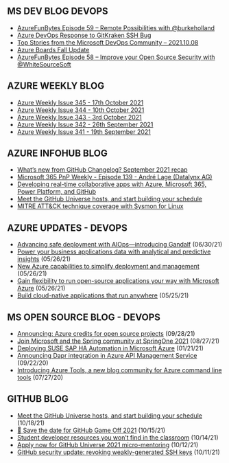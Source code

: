 ## MS DEV BLOG DEVOPS 

<!-- DEVBLOGDEVOPS:START -->
- [AzureFunBytes Episode 59 – Remote Possibilities with @burkeholland](https://devblogs.microsoft.com/devops/azurefunbytes-episode-59-remote-possibilities-with-burkeholland/)
- [Azure DevOps Response to GitKraken SSH Bug](https://devblogs.microsoft.com/devops/azure-devops-response-to-gitkraken-ssh-bug/)
- [Top Stories from the Microsoft DevOps Community – 2021.10.08](https://devblogs.microsoft.com/devops/top-stories-from-the-microsoft-devops-community-2021-10-08/)
- [Azure Boards Fall Update](https://devblogs.microsoft.com/devops/azure-boards-fall-update/)
- [AzureFunBytes Episode 58 – Improve your Open Source Security with @WhiteSourceSoft](https://devblogs.microsoft.com/devops/azurefunbytes-episode-58-improve-your-open-source-security-with-whitesourcesoft/)
<!-- DEVBLOGDEVOPS:END -->


## AZURE WEEKLY BLOG

<!-- AZUREWEEKLY:START -->
- [Azure Weekly Issue 345 - 17th October 2021](https://azureweekly.info/issue-345.html)
- [Azure Weekly Issue 344 - 10th October 2021](https://azureweekly.info/issue-344.html)
- [Azure Weekly Issue 343 - 3rd October 2021](https://azureweekly.info/issue-343.html)
- [Azure Weekly Issue 342 - 26th September 2021](https://azureweekly.info/issue-342.html)
- [Azure Weekly Issue 341 - 19th September 2021](https://azureweekly.info/issue-341.html)
<!-- AZUREWEEKLY:END -->

## AZURE INFOHUB BLOG 

<!-- AZUREINFOHUB:START -->
- [What’s new from GitHub Changelog? September 2021 recap](https://github.blog/2021-10-19-whats-new-from-github-changelog-september-2021-recap/)
- [Microsoft 365 PnP Weekly - Episode 139 - André Lage (Datalynx AG)](https://techcommunity.microsoft.com/t5/microsoft-365-pnp-blog/microsoft-365-pnp-weekly-episode-139-andr%C3%A9-lage-datalynx-ag/ba-p/2856579)
- [Developing real-time collaborative apps with Azure, Microsoft 365, Power Platform, and GitHub](https://devblogs.microsoft.com/microsoft365dev/developing-real-time-collaborative-apps-with-azure-microsoft-365-power-platform-and-github)
- [Meet the GitHub Universe hosts, and start building your schedule](https://github.blog/2021-10-18-meet-github-universe-hosts-start-building-schedule/)
- [MITRE ATT&CK technique coverage with Sysmon for Linux](https://techcommunity.microsoft.com/t5/azure-sentinel/mitre-att-amp-ck-technique-coverage-with-sysmon-for-linux/ba-p/2858219)
<!-- AZUREINFOHUB:END -->


## AZURE UPDATES - DEVOPS 

<!-- AZUREUPDATES:START -->

 - [Advancing safe deployment with AIOps—introducing Gandalf](https://azure.microsoft.com/blog/advancing-safe-deployment-with-aiops-introducing-gandalf/) (06/30/21)
 - [Power your business applications data with analytical and predictive insights](https://azure.microsoft.com/blog/power-your-business-applications-data-with-analytical-and-predictive-insights/) (05/26/21)
 - [New Azure capabilities to simplify deployment and management](https://azure.microsoft.com/blog/new-azure-capabilities-to-simplify-deployment-and-management/) (05/26/21)
 - [Gain flexibility to run open-source applications your way with Microsoft Azure](https://azure.microsoft.com/blog/gain-flexibility-to-run-open-source-applications-your-way-with-microsoft-azure/) (05/26/21)
 - [Build cloud-native applications that run anywhere](https://azure.microsoft.com/blog/build-cloudnative-applications-that-run-anywhere/) (05/25/21)
<!-- AZUREUPDATES:END -->


## MS OPEN SOURCE BLOG - DEVOPS 

<!-- MSOPENSOURCEBLOG:START -->

 - [Announcing: Azure credits for open source projects](https://cloudblogs.microsoft.com/opensource/2021/09/28/announcing-azure-credits-for-open-source-projects/) (09/28/21)
 - [Join Microsoft and the Spring community at SpringOne 2021](https://cloudblogs.microsoft.com/opensource/2021/08/27/join-microsoft-and-the-spring-community-at-springone-2021/) (08/27/21)
 - [Deploying SUSE SAP HA Automation in Microsoft Azure](https://cloudblogs.microsoft.com/opensource/2021/01/21/deploying-suse-sap-ha-automation-in-microsoft-azure/) (01/21/21)
 - [Announcing Dapr integration in Azure API Management Service](https://cloudblogs.microsoft.com/opensource/2020/09/22/announcing-dapr-integration-azure-api-management-service-apim/) (09/22/20)
 - [Introducing Azure Tools, a new blog community for Azure command line tools](https://cloudblogs.microsoft.com/opensource/2020/07/27/introducing-azure-tools-new-tech-community-blog/) (07/27/20)
<!-- MSOPENSOURCEBLOG:END -->


## GITHUB BLOG


<!-- GITHUB:START -->

 - [Meet the GitHub Universe hosts, and start building your schedule](https://github.blog/2021-10-18-meet-github-universe-hosts-start-building-schedule/) (10/18/21)
 - [💾 Save the date for GitHub Game Off 2021](https://github.blog/2021-10-15-save-the-date-for-github-game-off-2021/) (10/15/21)
 - [Student developer resources you won’t find in the classroom](https://github.blog/2021-10-14-student-developer-resources-wont-find-classroom/) (10/14/21)
 - [Apply now for GitHub Universe 2021 micro-mentoring](https://github.blog/2021-10-12-apply-github-universe-2021-micro-mentoring/) (10/12/21)
 - [GitHub security update: revoking weakly-generated SSH keys](https://github.blog/2021-10-11-github-security-update-revoking-weakly-generated-ssh-keys/) (10/11/21)
<!-- GITHUB:END -->

